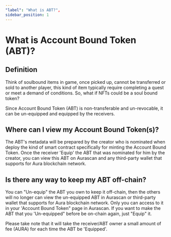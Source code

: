```yaml
---
"label": "What is ABT?",
sidebar_position: 1
---
```


# What is Account Bound Token (ABT)?

## Definition

Think of soulbound items in game, once picked up, cannot be transferred or sold to another player, this kind of item typically require completing a quest or meet a demand of conditions. So, what if NFTs could be a soul bound token?

Since Account Bound Token (ABT) is non-transferable and un-revocable, it can be un-equipped and equipped by the receivers. 

## Where can I view my Account Bound Token(s)?

The ABT's metadata will be prepared by the creator who is nominated when deploy the kind of smart contract specifically for minting the Account Bound Token. Once the receiver 'Equip' the ABT that was nominated for him by the creator, you can view this ABT on Aurascan and any third-party wallet that supports for Aura blockchain network.

## Is there any way to keep my ABT off-chain?

You can "Un-equip" the ABT you own to keep it off-chain, then the others will no longer can view the un-equipped ABT in Aurascan or third-party wallet that supports for Aura blockchain network. Only you can access to it in your 'Account Bound Token" page in Aurascan. 
If you want to make the ABT that you 'Un-equipped" before be on-chain again, just "Equip" it.

Please take note that it will take the receiver/ABT owner a small amount of fee (AURA) for each time the ABT be 'Equipped'.
